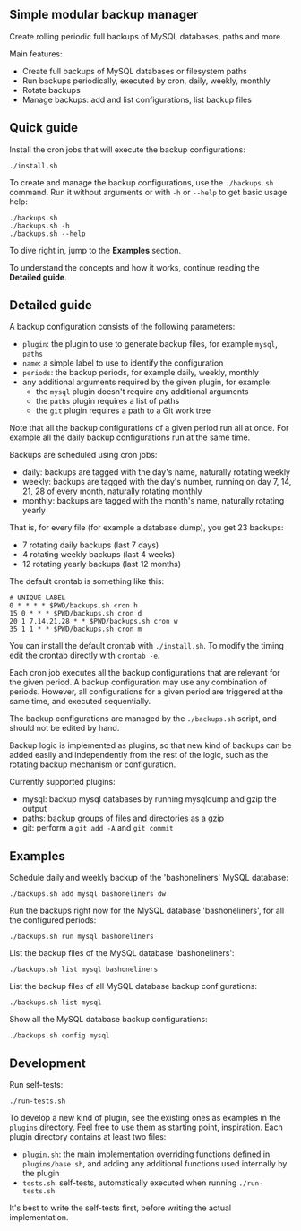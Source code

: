 Simple modular backup manager
-----------------------------

Create rolling periodic full backups of MySQL databases, paths and more.

Main features:

- Create full backups of MySQL databases or filesystem paths
- Run backups periodically, executed by cron, daily, weekly, monthly
- Rotate backups
- Manage backups: add and list configurations, list backup files

Quick guide
-----------

Install the cron jobs that will execute the backup configurations:

    ./install.sh

To create and manage the backup configurations, use the `./backups.sh` command.
Run it without arguments or with `-h` or `--help` to get basic usage help:

    ./backups.sh
    ./backups.sh -h
    ./backups.sh --help

To dive right in, jump to the **Examples** section.

To understand the concepts and how it works, continue reading the **Detailed guide**.

Detailed guide
--------------

A backup configuration consists of the following parameters:

- `plugin`: the plugin to use to generate backup files, for example `mysql`, `paths`
- `name`: a simple label to use to identify the configuration
- `periods`: the backup periods, for example daily, weekly, monthly
- any additional arguments required by the given plugin, for example:
  - the `mysql` plugin doesn't require any additional arguments
  - the `paths` plugin requires a list of paths
  - the `git` plugin requires a path to a Git work tree

Note that all the backup configurations of a given period run all at once.
For example all the daily backup configurations run at the same time.

Backups are scheduled using cron jobs:

- daily: backups are tagged with the day's name, naturally rotating weekly
- weekly: backups are tagged with the day's number, running on day 7, 14, 21, 28 of every month, naturally rotating monthly
- monthly: backups are tagged with the month's name, naturally rotating yearly

That is, for every file (for example a database dump), you get 23 backups:

- 7 rotating daily backups (last 7 days)
- 4 rotating weekly backups (last 4 weeks)
- 12 rotating yearly backups (last 12 months)

The default crontab is something like this:

    # UNIQUE LABEL
    0 * * * * $PWD/backups.sh cron h
    15 0 * * * $PWD/backups.sh cron d
    20 1 7,14,21,28 * * $PWD/backups.sh cron w
    35 1 1 * * $PWD/backups.sh cron m

You can install the default crontab with `./install.sh`.
To modify the timing edit the crontab directly with `crontab -e`.

Each cron job executes all the backup configurations that are relevant for the given period. A backup configuration may use any combination of periods. However, all configurations for a given period are triggered at the same time, and executed sequentially.

The backup configurations are managed by the `./backups.sh` script,
and should not be edited by hand.

Backup logic is implemented as plugins, so that new kind of backups can be added easily and independently from the rest of the logic, such as the rotating backup mechanism or configuration.

Currently supported plugins:

- mysql: backup mysql databases by running mysqldump and gzip the output
- paths: backup groups of files and directories as a gzip
- git: perform a `git add -A` and `git commit`

Examples
--------

Schedule daily and weekly backup of the 'bashoneliners' MySQL database:

    ./backups.sh add mysql bashoneliners dw

Run the backups right now for the MySQL database 'bashoneliners', for all the configured periods:

    ./backups.sh run mysql bashoneliners

List the backup files of the MySQL database 'bashoneliners':
    
    ./backups.sh list mysql bashoneliners

List the backup files of all MySQL database backup configurations:
    
    ./backups.sh list mysql

Show all the MySQL database backup configurations:

    ./backups.sh config mysql

Development
-----------

Run self-tests:

    ./run-tests.sh

To develop a new kind of plugin, see the existing ones as examples in the `plugins` directory.
Feel free to use them as starting point, inspiration.
Each plugin directory contains at least two files:

- `plugin.sh`: the main implementation overriding functions defined in `plugins/base.sh`, and adding any additional functions used internally by the plugin
- `tests.sh`: self-tests, automatically executed when running `./run-tests.sh`

It's best to write the self-tests first, before writing the actual implementation.

